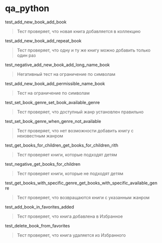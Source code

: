 # qa_python
test_add_new_book_add_book
> Тест проверяет, что новая книга добавляется в коллекцию

test_add_new_book_add_repeat_book
> Тест проверяет, что одну и ту же книгу можно добавить только один раз

test_negative_add_new_book_add_long_name_book
> Негативный тест на ограничение по символам

test_add_new_book_add_permissible_name_book
> Тест на ограничение по символам

test_set_book_genre_set_book_available_genre
> Тест проверяет, что доступный жанр установлен правильно

test_set_book_genre_when_genre_not_available
> Тест проверяет, что нет возможности добавить книгу с неизвестным жанром

test_get_books_for_children_get_books_for_children_rith
> Тест проверяет книги, которые подходят детям

test_negative_get_books_for_children
> Тест проверяет книги, которые не подходят детям

test_get_books_with_specific_genre_get_books_with_specific_available_genre
> Тест проверяет, что возвращаются книги с указанным жанром

test_add_book_in_favorites_added
> Тест проверяет, что книга добавлена в Избранное

test_delete_book_from_favorites
> Тест проверяет, что книга удаляется из Избранного